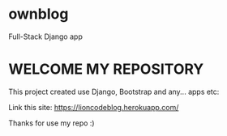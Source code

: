 # ownblog
Full-Stack Django app

# WELCOME MY REPOSITORY
This project created use Django, Bootstrap and any... apps etc:

Link this site: https://lioncodeblog.herokuapp.com/

Thanks for use my repo :)
